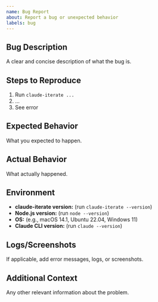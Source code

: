```yaml
---
name: Bug Report
about: Report a bug or unexpected behavior
labels: bug
---
```


## Bug Description

A clear and concise description of what the bug is.

## Steps to Reproduce

1. Run `claude-iterate ...`
2. ...
3. See error

## Expected Behavior

What you expected to happen.

## Actual Behavior

What actually happened.

## Environment

- **claude-iterate version:** (run `claude-iterate --version`)
- **Node.js version:** (run `node --version`)
- **OS:** (e.g., macOS 14.1, Ubuntu 22.04, Windows 11)
- **Claude CLI version:** (run `claude --version`)

## Logs/Screenshots

If applicable, add error messages, logs, or screenshots.

## Additional Context

Any other relevant information about the problem.
